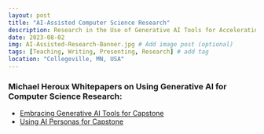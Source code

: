 ```yaml
---
layout: post
title: "AI-Assisted Computer Science Research"
description: Research in the Use of Generative AI Tools for Accelerating Computer Science Research and Development
date: 2023-08-02
img: AI-Assisted-Research-Banner.jpg # Add image post (optional)
tags: [Teaching, Writing, Presenting, Research] # add tag
location: "Collegeville, MN, USA"
---
```



### Michael Heroux Whitepapers on Using Generative AI for Computer Science Research:
- [Embracing Generative AI Tools for Capstone](./files/papers/2023-05-31-Embracing-Generative-AI-Tools-for-Capstone-Heroux.pdf)
- [Using AI Personas for Capstone](./files/papers/2023-08-17-Using-AI-Personas-for-Capstone-Heroux.pdf)
